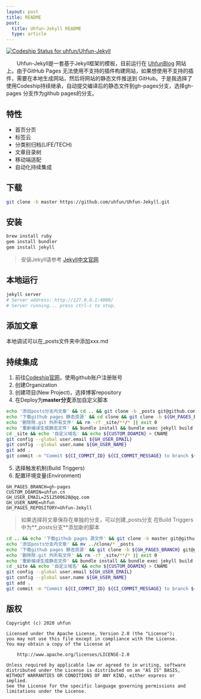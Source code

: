 ```yaml
---
layout: post
title: README
post: 
  title: Uhfun-Jekyll README
  type: article
---
```


[![Codeship Status for uhfun/Uhfun-Jekyll](https://app.codeship.com/projects/f6209f60-009c-0138-cf9c-6ab62c942013/status?branch=master)](https://app.codeship.com/projects/378092)

　　Uhfun-Jekyll是一套基于Jekyll框架的模板，目前运行在 [UhfunBlog](https://uhfun.cn) 网站上。由于GitHub Pages 无法使用不支持的插件构建网站，如果想使用不支持的插件，需要在本地生成网站，然后将网站的静态文件推送到 GitHub。于是我选择了使用Codeship持续继承，自动提交编译后的静态文件到gh-pages分支，选择gh-pages 分支作为github pages的分支。

## 特性
* 首页分页
* 标签云
* 分类别归档(LIFE/TECH)
* 文章目录树
* 移动端适配
* 自动化持续集成

## 下载
````bash
git clone -b master https://github.com/uhfun/Uhfun-Jekyll.git
````

## 安装
````bash
brew install ruby
gem install bundler
gem install jekyll
````
> 安装Jekyll请参考 [Jekyll中文官网](http://jekyllcn.com/docs/installation/)

## 本地运行
````bash
jekyll server
# Server address: http://127.0.0.1:4000/
# Server running... press ctrl-c to stop.
````

## 添加文章
本地调试可以在_posts文件夹中添加xxx.md

## 持续集成
1. 前往[Codeship官网](https://codeship.com)，使用github账户注册账号
2. 创建Organization
3. 创建项目(New Project)，选择博客repository
4. 在Deploy为**master分支**添加自定义脚本
  ````bash
  echo '添加posts分支内文章' && cd .. && git clone -b _posts git@github.com:${CI_REPO_NAME}.git _posts && ls _posts && mv _posts/*.md clone/_posts
  echo '下载github pages 静态资源' && cd clone && git clone -b ${GH_PAGES_BRANCH} git@github.com:${CI_REPO_NAME}.git _site
  echo '删除除.git 外所有文件' && rm -rf _site/**/* || exit 0
  echo '重新编译生成静态文件' && bundle install && bundle exec jekyll build
  cd _site && echo '自定义域名' && echo ${CUSTOM_DOAMIN} > CNAME
  git config --global user.email ${GH_USER_EMAIL}
  git config --global user.name ${GH_USER_NAME}
  git add .
  git commit -m "Commit ${CI_COMMIT_ID} ${CI_COMMIT_MESSAGE} to branch ${GH_PAGES_BRANCH}" && git push origin ${GH_PAGES_BRANCH}
  ````
5. 选择触发机制(Build Triggers)
6. 配置环境变量(Environment)
  ````properties
  GH_PAGES_BRANCH=gh-pages
  CUSTOM_DOAMIN=uhfun.cn
  GH_USER_EMAIL=2512500628@qq.com
  GH_USER_NAME=uhfun   
  GH_PAGES_REPOSITORY=Uhfun-Jekyll
  ````

> 如果选择将文章保存在单独的分支，可以创建_posts分支
> 在Build Triggers中为**_posts分支**添加新的脚本
````bash
cd .. && echo '下载github pages 源文件' && git clone -b master git@github.com:${CI_REPO_NAME}.git _source && cd _source
echo '添加posts分支内文章' && mv ../clone/* _posts
echo '下载github pages 静态资源' && git clone -b ${GH_PAGES_BRANCH} git@github.com:${CI_REPO_NAME}.git _site
echo '删除除.git 外所有文件' && rm -rf _site/**/* || exit 0
echo '重新编译生成静态文件' && bundle install && bundle exec jekyll build
cd _site && echo '自定义域名' && echo ${CUSTOM_DOAMIN} > CNAME
git config --global user.email ${GH_USER_EMAIL}
git config --global user.name ${GH_USER_NAME}
git add .
git commit -m "Commit ${CI_COMMIT_ID} ${CI_COMMIT_MESSAGE} to branch ${GH_PAGES_BRANCH}" && git push origin ${GH_PAGES_BRANCH}
````



## 版权

````
Copyright (c) 2020 uhfun

Licensed under the Apache License, Version 2.0 (the "License");
you may not use this file except in compliance with the License.
You may obtain a copy of the License at

    http://www.apache.org/licenses/LICENSE-2.0

Unless required by applicable law or agreed to in writing, software
distributed under the License is distributed on an "AS IS" BASIS,
WITHOUT WARRANTIES OR CONDITIONS OF ANY KIND, either express or implied.
See the License for the specific language governing permissions and
limitations under the License.
````

